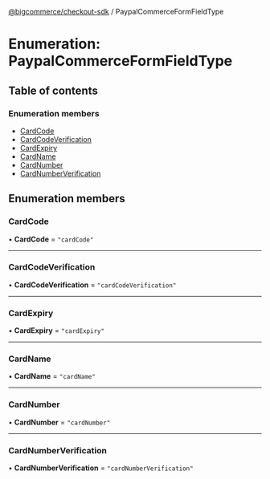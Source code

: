 [@bigcommerce/checkout-sdk](../README.md) / PaypalCommerceFormFieldType

# Enumeration: PaypalCommerceFormFieldType

## Table of contents

### Enumeration members

- [CardCode](PaypalCommerceFormFieldType.md#cardcode)
- [CardCodeVerification](PaypalCommerceFormFieldType.md#cardcodeverification)
- [CardExpiry](PaypalCommerceFormFieldType.md#cardexpiry)
- [CardName](PaypalCommerceFormFieldType.md#cardname)
- [CardNumber](PaypalCommerceFormFieldType.md#cardnumber)
- [CardNumberVerification](PaypalCommerceFormFieldType.md#cardnumberverification)

## Enumeration members

### CardCode

• **CardCode** = `"cardCode"`

___

### CardCodeVerification

• **CardCodeVerification** = `"cardCodeVerification"`

___

### CardExpiry

• **CardExpiry** = `"cardExpiry"`

___

### CardName

• **CardName** = `"cardName"`

___

### CardNumber

• **CardNumber** = `"cardNumber"`

___

### CardNumberVerification

• **CardNumberVerification** = `"cardNumberVerification"`
